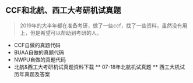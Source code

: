 ## CCF和北航、西工大考研机试真题
> 2019年的大半年都在准备考研，做了一些ccf，找了一些资料，虽然没有用上，但是希望可以帮助到考研的人。
* CCF自做的真题代码
* BUAA自做的真题代码
* NWPU自做的真题代码
* 北航&西工大考研机试真题资料下载
** 07-18年北航机试真题
** 西工大机试历年真题及答案
